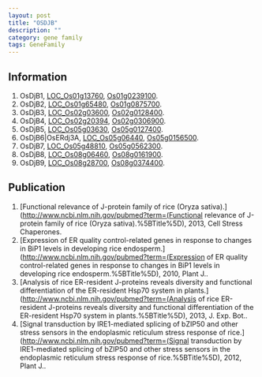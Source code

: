 ```yaml
---
layout: post
title: "OSDJB"
description: ""
category: gene family
tags: GeneFamily
---
```


## Information
1. OsDjB1, [LOC_Os01g13760](http://rice.plantbiology.msu.edu/cgi-bin/ORF_infopage.cgi?orf=LOC_Os01g13760), [Os01g0239100](http://rapdb.dna.affrc.go.jp/viewer/gbrowse_details/irgsp1?name=Os01g0239100).
2. OsDjB2, [LOC_Os01g65480](http://rice.plantbiology.msu.edu/cgi-bin/ORF_infopage.cgi?orf=LOC_Os01g65480), [Os01g0875700](http://rapdb.dna.affrc.go.jp/viewer/gbrowse_details/irgsp1?name=Os01g0875700).
3. OsDjB3, [LOC_Os02g03600](http://rice.plantbiology.msu.edu/cgi-bin/ORF_infopage.cgi?orf=LOC_Os02g03600), [Os02g0128400](http://rapdb.dna.affrc.go.jp/viewer/gbrowse_details/irgsp1?name=Os02g0128400).
4. OsDjB4, [LOC_Os02g20394](http://rice.plantbiology.msu.edu/cgi-bin/ORF_infopage.cgi?orf=LOC_Os02g20394), [Os02g0306900](http://rapdb.dna.affrc.go.jp/viewer/gbrowse_details/irgsp1?name=Os02g0306900).
5. OsDjB5, [LOC_Os05g03630](http://rice.plantbiology.msu.edu/cgi-bin/ORF_infopage.cgi?orf=LOC_Os05g03630), [Os05g0127400](http://rapdb.dna.affrc.go.jp/viewer/gbrowse_details/irgsp1?name=Os05g0127400).
6. OsDjB6|OsERdj3A, [LOC_Os05g06440](http://rice.plantbiology.msu.edu/cgi-bin/ORF_infopage.cgi?orf=LOC_Os05g06440), [Os05g0156500](http://rapdb.dna.affrc.go.jp/viewer/gbrowse_details/irgsp1?name=Os05g0156500).
7. OsDjB7, [LOC_Os05g48810](http://rice.plantbiology.msu.edu/cgi-bin/ORF_infopage.cgi?orf=LOC_Os05g48810), [Os05g0562300](http://rapdb.dna.affrc.go.jp/viewer/gbrowse_details/irgsp1?name=Os05g0562300).
8. OsDjB8, [LOC_Os08g06460](http://rice.plantbiology.msu.edu/cgi-bin/ORF_infopage.cgi?orf=LOC_Os08g06460), [Os08g0161900](http://rapdb.dna.affrc.go.jp/viewer/gbrowse_details/irgsp1?name=Os08g0161900).
9. OsDjB9, [LOC_Os08g28700](http://rice.plantbiology.msu.edu/cgi-bin/ORF_infopage.cgi?orf=LOC_Os08g28700), [Os08g0374400](http://rapdb.dna.affrc.go.jp/viewer/gbrowse_details/irgsp1?name=Os08g0374400).

## Publication
1. [Functional relevance of J-protein family of rice (Oryza sativa).](http://www.ncbi.nlm.nih.gov/pubmed?term=(Functional relevance of J-protein family of rice (Oryza sativa).%5BTitle%5D), 2013, Cell Stress Chaperones.
2. [Expression of ER quality control-related genes in response to changes in BiP1 levels in developing rice endosperm.](http://www.ncbi.nlm.nih.gov/pubmed?term=(Expression of ER quality control-related genes in response to changes in BiP1 levels in developing rice endosperm.%5BTitle%5D), 2010, Plant J..
3. [Analysis of rice ER-resident J-proteins reveals diversity and functional differentiation of the ER-resident Hsp70 system in plants.](http://www.ncbi.nlm.nih.gov/pubmed?term=(Analysis of rice ER-resident J-proteins reveals diversity and functional differentiation of the ER-resident Hsp70 system in plants.%5BTitle%5D), 2013, J. Exp. Bot..
4. [Signal transduction by IRE1-mediated splicing of bZIP50 and other stress sensors in the endoplasmic reticulum stress response of rice.](http://www.ncbi.nlm.nih.gov/pubmed?term=(Signal transduction by IRE1-mediated splicing of bZIP50 and other stress sensors in the endoplasmic reticulum stress response of rice.%5BTitle%5D), 2012, Plant J..


